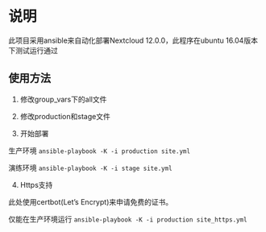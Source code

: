 # 说明

此项目采用ansible来自动化部署Nextcloud 12.0.0，此程序在ubuntu 16.04版本下测试运行通过

## 使用方法

1. 修改group_vars下的all文件

2. 修改production和stage文件

3. 开始部署

生产环境
`ansible-playbook -K -i production site.yml`

演练环境
`ansible-playbook -K -i stage site.yml`

4. Https支持

此处使用certbot(Let’s Encrypt)来申请免费的证书。

仅能在生产环境运行
`ansible-playbook -K -i production site_https.yml`